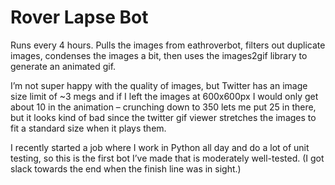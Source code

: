 # Rover Lapse Bot

Runs every 4 hours. Pulls the images from eathroverbot, filters out duplicate images, condenses the images a bit, then uses the images2gif library to generate an animated gif.

I’m not super happy with the quality of images, but Twitter has an image size limit of ~3 megs and if I left the images at 600x600px I would only get about 10 in the animation – crunching down to 350 lets me put 25 in there, but it looks kind of bad since the twitter gif viewer stretches the images to fit a standard size when it plays them.

I recently started a job where I work in Python all day and do a lot of unit testing, so this is the first bot I’ve made that is moderately well-tested. (I got slack towards the end when the finish line was in sight.)
